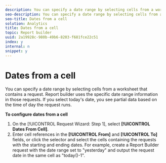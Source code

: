 ```yaml
---
description: You can specify a date range by selecting cells from a worksheet that contains a request. Report builder uses the specific date range information in those requests. If you select today's date, you see partial data based on the time of day the request runs.
seo-description: You can specify a date range by selecting cells from a worksheet that contains a request. Report builder uses the specific date range information in those requests. If you select today's date, you see partial data based on the time of day the request runs.
seo-title: Dates from a cell
solution: Analytics
title: Dates from a cell
topic: Report builder
uuid: 2a19928c-980b-49b6-8203-f681fce22c51
index: y
internal: n
snippet: y
---
```


# Dates from a cell

You can specify a date range by selecting cells from a worksheet that contains a request. Report builder uses the specific date range information in those requests. If you select today's date, you see partial data based on the time of day the request runs.

 **To configure dates from a cell** 

1. On the [!UICONTROL Request Wizard: Step 1], select **[!UICONTROL Dates From Cell]**.
1. Enter cell references in the **[!UICONTROL From]** and **[!UICONTROL To]** fields, or click the selector and select the cells containing the requests with the starting and ending dates.
For example, create a Report Builder request with the date range set to "yesterday" and output the request date in the same cell as "today()-1". 
